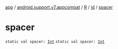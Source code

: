 [app](../../../index.md) / [android.support.v7.appcompat](../../index.md) / [R](../index.md) / [id](index.md) / [spacer](.)

# spacer

`static val spacer: `[`Int`](https://kotlinlang.org/api/latest/jvm/stdlib/kotlin/-int/index.html)
`static val spacer: `[`Int`](https://kotlinlang.org/api/latest/jvm/stdlib/kotlin/-int/index.html)